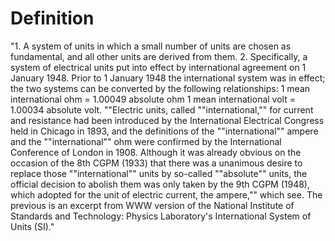 # Definition

"1. A system of units in which a small number of units are chosen as
fundamental, and all other units are derived from them. 2. Specifically,
a system of electrical units put into effect by international agreement
on 1 January 1948. Prior to 1 January 1948 the international system was
in effect; the two systems can be converted by the following
relationships: 1 mean international ohm = 1.00049 absolute ohm 1 mean
international volt = 1.00034 absolute volt. ""Electric units, called
""international,"" for current and resistance had been introduced by the
International Electrical Congress held in Chicago in 1893, and the
definitions of the ""international"" ampere and the ""international""
ohm were confirmed by the International Conference of London in 1908.
Although it was already obvious on the occasion of the 8th CGPM (1933)
that there was a unanimous desire to replace those ""international""
units by so-called ""absolute"" units, the official decision to abolish
them was only taken by the 9th CGPM (1948), which adopted for the unit
of electric current, the ampere,"" which see. The previous is an excerpt
from WWW version of the National Institute of Standards and Technology:
Physics Laboratory's International System of Units (SI)."
